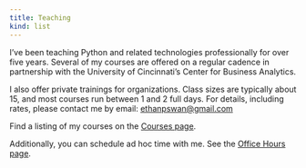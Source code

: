 ```yaml
---
title: Teaching
kind: list
---
```


I’ve been teaching Python and related technologies professionally for over five years.
Several of my courses are offered on a regular cadence in partnership with the University of Cincinnati’s Center for Business Analytics.

I also offer private trainings for organizations.
Class sizes are typically about 15, and most courses run between 1 and 2 full days.
For details, including rates, please contact me by email: ethanpswan@gmail.com

Find a listing of my courses on the [Courses page](/courses).

Additionally, you can schedule ad hoc time with me. See the [Office Hours page](/office_hours).
